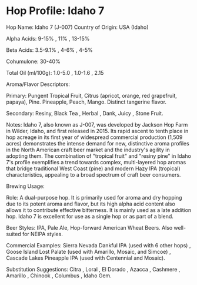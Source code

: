 # Hop Profile: Idaho 7

Hop Name: Idaho 7 (J-007)
Country of Origin: USA (Idaho)

Alpha Acids: 9-15% , 11% , 13-15%

Beta Acids: 3.5-9.1% , 4-6% , 4-5%

Cohumulone: 30-40%

Total Oil (ml/100g): 1.0-5.0 , 1.0-1.6 , 2.15

Aroma/Flavor Descriptors:

Primary: Pungent Tropical Fruit, Citrus (apricot, orange, red grapefruit, papaya), Pine. Pineapple, Peach, Mango. Distinct tangerine flavor.

Secondary: Resiny, Black Tea , Herbal , Dank, Juicy , Stone Fruit.

Notes: Idaho 7, also known as J-007, was developed by Jackson Hop Farm in Wilder, Idaho, and first released in 2015. Its rapid ascent to tenth place in hop acreage in its first year of widespread commercial production (1,509 acres) demonstrates the intense demand for new, distinctive aroma profiles in the North American craft beer market and the industry's agility in adopting them. The combination of "tropical fruit" and "resiny pine" in Idaho 7's profile exemplifies a trend towards complex, multi-layered hop aromas that bridge traditional West Coast (pine) and modern Hazy IPA (tropical) characteristics, appealing to a broad spectrum of craft beer consumers.

Brewing Usage:

Role: A dual-purpose hop. It is primarily used for aroma and dry hopping due to its potent aroma and flavor, but its high alpha acid content also allows it to contribute effective bitterness. It is mainly used as a late addition hop. Idaho 7 is excellent for use as a single hop or as part of a blend.

Beer Styles: IPA, Pale Ale, Hop-forward American Wheat Beers. Also well-suited for NEIPA styles.

Commercial Examples: Sierra Nevada Dankful IPA (used with 6 other hops) , Goose Island Lost Palate (used with Amarillo, Mosaic, and Simcoe) , Cascade Lakes Pineapple IPA (used with Centennial and Mosaic).

Substitution Suggestions: Citra , Loral , El Dorado , Azacca , Cashmere , Amarillo , Chinook , Columbus , Idaho Gem.
